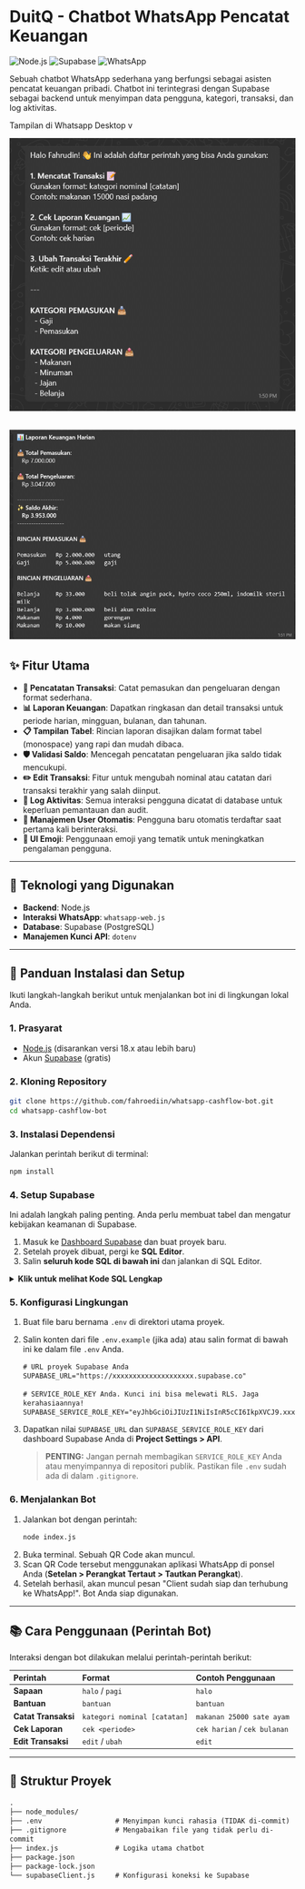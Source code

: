 # DuitQ - Chatbot WhatsApp Pencatat Keuangan

![Node.js](https://img.shields.io/badge/Node.js-18.x-green?style=for-the-badge&logo=node.js)
![Supabase](https://img.shields.io/badge/Supabase-Backend-green?style=for-the-badge&logo=supabase)
![WhatsApp](https://img.shields.io/badge/whatsapp--web.js-WhatsApp-brightgreen?style=for-the-badge&logo=whatsapp)

Sebuah chatbot WhatsApp sederhana yang berfungsi sebagai asisten pencatat keuangan pribadi. Chatbot ini terintegrasi dengan Supabase sebagai backend untuk menyimpan data pengguna, kategori, transaksi, dan log aktivitas.

Tampilan di Whatsapp Desktop v

![Bantuan](https://github.com/fahroediin/whatsapp-cashflow-bot/blob/main/images/bantuan.png)

![Cek Cashflow Harian](https://github.com/fahroediin/whatsapp-cashflow-bot/blob/main/images/cek%20harian.png)
---

## ✨ Fitur Utama

- **📝 Pencatatan Transaksi**: Catat pemasukan dan pengeluaran dengan format sederhana.
- **📊 Laporan Keuangan**: Dapatkan ringkasan dan detail transaksi untuk periode harian, mingguan, bulanan, dan tahunan.
- **📋 Tampilan Tabel**: Rincian laporan disajikan dalam format tabel (monospace) yang rapi dan mudah dibaca.
- **🛡️ Validasi Saldo**: Mencegah pencatatan pengeluaran jika saldo tidak mencukupi.
- **✏️ Edit Transaksi**: Fitur untuk mengubah nominal atau catatan dari transaksi terakhir yang salah diinput.
- **📜 Log Aktivitas**: Semua interaksi pengguna dicatat di database untuk keperluan pemantauan dan audit.
- **👤 Manajemen User Otomatis**: Pengguna baru otomatis terdaftar saat pertama kali berinteraksi.
- **🎨 UI Emoji**: Penggunaan emoji yang tematik untuk meningkatkan pengalaman pengguna.

---

## 🔧 Teknologi yang Digunakan

- **Backend**: Node.js
- **Interaksi WhatsApp**: `whatsapp-web.js`
- **Database**: Supabase (PostgreSQL)
- **Manajemen Kunci API**: `dotenv`

---

## 🚀 Panduan Instalasi dan Setup

Ikuti langkah-langkah berikut untuk menjalankan bot ini di lingkungan lokal Anda.

### 1. Prasyarat

- [Node.js](https://nodejs.org/) (disarankan versi 18.x atau lebih baru)
- Akun [Supabase](https://supabase.com/) (gratis)

### 2. Kloning Repository

```bash
git clone https://github.com/fahroediin/whatsapp-cashflow-bot.git
cd whatsapp-cashflow-bot
```

### 3. Instalasi Dependensi

Jalankan perintah berikut di terminal:

```bash
npm install
```

### 4. Setup Supabase

Ini adalah langkah paling penting. Anda perlu membuat tabel dan mengatur kebijakan keamanan di Supabase.

1.  Masuk ke [Dashboard Supabase](https://app.supabase.com/) dan buat proyek baru.
2.  Setelah proyek dibuat, pergi ke **SQL Editor**.
3.  Salin **seluruh kode SQL di bawah ini** dan jalankan di SQL Editor.

<details>
<summary><strong>Klik untuk melihat Kode SQL Lengkap</strong></summary>

```sql
-- 1. Membuat Tabel Kategori
CREATE TABLE kategori (
  id BIGINT GENERATED BY DEFAULT AS IDENTITY PRIMARY KEY,
  nama_kategori TEXT NOT NULL UNIQUE,
  tipe TEXT NOT NULL CHECK (tipe IN ('INCOME', 'EXPENSE'))
);
COMMENT ON TABLE kategori IS 'Menyimpan daftar kategori transaksi.';

-- 2. Membuat Tabel Users
CREATE TABLE users (
  id UUID DEFAULT gen_random_uuid() PRIMARY KEY,
  nama TEXT,
  nomer_whatsapp TEXT NOT NULL UNIQUE,
  created_at TIMESTAMPTZ DEFAULT NOW()
);
COMMENT ON TABLE users IS 'Menyimpan data pengguna chatbot.';

-- 3. Membuat Tabel Transaksi
CREATE TABLE transaksi (
  id BIGINT GENERATED BY DEFAULT AS IDENTITY PRIMARY KEY,
  id_user UUID NOT NULL REFERENCES users(id) ON DELETE CASCADE,
  id_kategori BIGINT NOT NULL REFERENCES kategori(id),
  nominal NUMERIC(15, 2) NOT NULL,
  catatan TEXT,
  tanggal TIMESTAMPTZ DEFAULT NOW()
);
COMMENT ON TABLE transaksi IS 'Mencatat semua transaksi pemasukan dan pengeluaran.';

-- 4. Membuat Tabel Log Aktivitas
CREATE TABLE log_aktivitas (
  id BIGINT GENERATED BY DEFAULT AS IDENTITY PRIMARY KEY,
  id_user UUID REFERENCES users(id) ON DELETE SET NULL,
  user_wa_number TEXT,
  aktivitas TEXT NOT NULL,
  detail TEXT,
  timestamp TIMESTAMPTZ DEFAULT NOW()
);
COMMENT ON TABLE log_aktivitas IS 'Mencatat semua aktivitas yang dilakukan pengguna melalui chatbot.';

-- 5. Memasukkan Data Awal untuk Kategori
INSERT INTO kategori (nama_kategori, tipe) VALUES
('gaji', 'INCOME'),
('pemasukan', 'INCOME'),
('makanan', 'EXPENSE'),
('minuman', 'EXPENSE'),
('jajan', 'EXPENSE'),
('belanja', 'EXPENSE');

-- 6. Mengaktifkan Row Level Security (RLS)
ALTER TABLE users ENABLE ROW LEVEL SECURITY;
ALTER TABLE kategori ENABLE ROW LEVEL SECURITY;
ALTER TABLE transaksi ENABLE ROW LEVEL SECURITY;
ALTER TABLE log_aktivitas ENABLE ROW LEVEL SECURITY;

-- Kebijakan untuk tabel 'users'
CREATE POLICY "Users can view and manage their own data" ON users FOR ALL
USING (auth.uid() = id);

-- Kebijakan untuk tabel 'kategori'
CREATE POLICY "All authenticated users can view categories" ON kategori FOR SELECT
USING (auth.role() = 'authenticated');

-- Kebijakan untuk tabel 'transaksi'
CREATE POLICY "Users can manage their own transactions" ON transaksi FOR ALL
USING (auth.uid() = id_user)
WITH CHECK (auth.uid() = id_user);

-- Kebijakan untuk tabel 'log_aktivitas' (Hanya bisa diakses dari server)
CREATE POLICY "Service role can access logs" ON log_aktivitas FOR ALL
USING (false); -- Blokir semua akses kecuali via service_role_key
```

</details>

### 5. Konfigurasi Lingkungan

1.  Buat file baru bernama `.env` di direktori utama proyek.
2.  Salin konten dari file `.env.example` (jika ada) atau salin format di bawah ini ke dalam file `.env` Anda.

    ```env
    # URL proyek Supabase Anda
    SUPABASE_URL="https://xxxxxxxxxxxxxxxxxxxx.supabase.co"

    # SERVICE_ROLE_KEY Anda. Kunci ini bisa melewati RLS. Jaga kerahasiaannya!
    SUPABASE_SERVICE_ROLE_KEY="eyJhbGciOiJIUzI1NiIsInR5cCI6IkpXVCJ9.xxxxxxxxxxxxx.xxxxxxxxxxxxx"
    ```

3.  Dapatkan nilai `SUPABASE_URL` dan `SUPABASE_SERVICE_ROLE_KEY` dari dashboard Supabase Anda di **Project Settings > API**.
    > **PENTING:** Jangan pernah membagikan `SERVICE_ROLE_KEY` Anda atau menyimpannya di repositori publik. Pastikan file `.env` sudah ada di dalam `.gitignore`.

### 6. Menjalankan Bot

1.  Jalankan bot dengan perintah:
    ```bash
    node index.js
    ```
2.  Buka terminal. Sebuah QR Code akan muncul.
3.  Scan QR Code tersebut menggunakan aplikasi WhatsApp di ponsel Anda (**Setelan > Perangkat Tertaut > Tautkan Perangkat**).
4.  Setelah berhasil, akan muncul pesan "Client sudah siap dan terhubung ke WhatsApp!". Bot Anda siap digunakan.

---

## 📚 Cara Penggunaan (Perintah Bot)

Interaksi dengan bot dilakukan melalui perintah-perintah berikut:

| Perintah | Format | Contoh Penggunaan |
| :--- | :--- | :--- |
| **Sapaan** | `halo` / `pagi` | `halo` |
| **Bantuan** | `bantuan` | `bantuan` |
| **Catat Transaksi** | `kategori nominal [catatan]` | `makanan 25000 sate ayam` |
| **Cek Laporan** | `cek <periode>` | `cek harian` / `cek bulanan` |
| **Edit Transaksi** | `edit` / `ubah` | `edit` |

---

## 📂 Struktur Proyek

```
.
├── node_modules/
├── .env                  # Menyimpan kunci rahasia (TIDAK di-commit)
├── .gitignore            # Mengabaikan file yang tidak perlu di-commit
├── index.js              # Logika utama chatbot
├── package.json
├── package-lock.json
└── supabaseClient.js     # Konfigurasi koneksi ke Supabase
```